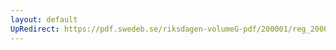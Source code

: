 ```yaml
---
layout: default
UpRedirect: https://pdf.swedeb.se/riksdagen-volumeG-pdf/200001/reg_200001/reg_200001_0492.pdf
---
```

